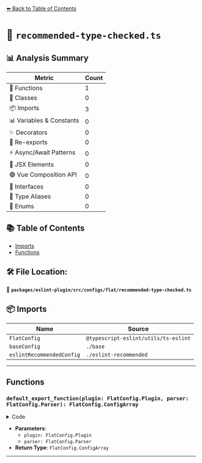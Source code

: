 [⬅️ Back to Table of Contents](../../../../../index.md)

# 📄 `recommended-type-checked.ts`

## 📊 Analysis Summary

| Metric | Count |
|--------|-------|
| 🔧 Functions | 1 |
| 🧱 Classes | 0 |
| 📦 Imports | 3 |
| 📊 Variables & Constants | 0 |
| ✨ Decorators | 0 |
| 🔄 Re-exports | 0 |
| ⚡ Async/Await Patterns | 0 |
| 💠 JSX Elements | 0 |
| 🟢 Vue Composition API | 0 |
| 📐 Interfaces | 0 |
| 📑 Type Aliases | 0 |
| 🎯 Enums | 0 |

## 📚 Table of Contents

- [Imports](#imports)
- [Functions](#functions)

## 🛠️ File Location:
📂 **`packages/eslint-plugin/src/configs/flat/recommended-type-checked.ts`**

## 📦 Imports

| Name | Source |
|------|--------|
| `FlatConfig` | `@typescript-eslint/utils/ts-eslint` |
| `baseConfig` | `./base` |
| `eslintRecommendedConfig` | `./eslint-recommended` |


---

## Functions

### `default_export_function(plugin: FlatConfig.Plugin, parser: FlatConfig.Parser): FlatConfig.ConfigArray`

<details><summary>Code</summary>

```ts
(
  plugin: FlatConfig.Plugin,
  parser: FlatConfig.Parser,
): FlatConfig.ConfigArray => [
  baseConfig(plugin, parser),
  eslintRecommendedConfig(plugin, parser),
  {
    name: 'typescript-eslint/recommended-type-checked',
    rules: {
      '@typescript-eslint/await-thenable': 'error',
      '@typescript-eslint/ban-ts-comment': 'error',
      'no-array-constructor': 'off',
      '@typescript-eslint/no-array-constructor': 'error',
      '@typescript-eslint/no-array-delete': 'error',
      '@typescript-eslint/no-base-to-string': 'error',
      '@typescript-eslint/no-duplicate-enum-values': 'error',
      '@typescript-eslint/no-duplicate-type-constituents': 'error',
      '@typescript-eslint/no-empty-object-type': 'error',
      '@typescript-eslint/no-explicit-any': 'error',
      '@typescript-eslint/no-extra-non-null-assertion': 'error',
      '@typescript-eslint/no-floating-promises': 'error',
      '@typescript-eslint/no-for-in-array': 'error',
      'no-implied-eval': 'off',
      '@typescript-eslint/no-implied-eval': 'error',
      '@typescript-eslint/no-misused-new': 'error',
      '@typescript-eslint/no-misused-promises': 'error',
      '@typescript-eslint/no-namespace': 'error',
      '@typescript-eslint/no-non-null-asserted-optional-chain': 'error',
      '@typescript-eslint/no-redundant-type-constituents': 'error',
      '@typescript-eslint/no-require-imports': 'error',
      '@typescript-eslint/no-this-alias': 'error',
      '@typescript-eslint/no-unnecessary-type-assertion': 'error',
      '@typescript-eslint/no-unnecessary-type-constraint': 'error',
      '@typescript-eslint/no-unsafe-argument': 'error',
      '@typescript-eslint/no-unsafe-assignment': 'error',
      '@typescript-eslint/no-unsafe-call': 'error',
      '@typescript-eslint/no-unsafe-declaration-merging': 'error',
      '@typescript-eslint/no-unsafe-enum-comparison': 'error',
      '@typescript-eslint/no-unsafe-function-type': 'error',
      '@typescript-eslint/no-unsafe-member-access': 'error',
      '@typescript-eslint/no-unsafe-return': 'error',
      '@typescript-eslint/no-unsafe-unary-minus': 'error',
      'no-unused-expressions': 'off',
      '@typescript-eslint/no-unused-expressions': 'error',
      'no-unused-vars': 'off',
      '@typescript-eslint/no-unused-vars': 'error',
      '@typescript-eslint/no-wrapper-object-types': 'error',
      'no-throw-literal': 'off',
      '@typescript-eslint/only-throw-error': 'error',
      '@typescript-eslint/prefer-as-const': 'error',
      '@typescript-eslint/prefer-namespace-keyword': 'error',
      'prefer-promise-reject-errors': 'off',
      '@typescript-eslint/prefer-promise-reject-errors': 'error',
      'require-await': 'off',
      '@typescript-eslint/require-await': 'error',
      '@typescript-eslint/restrict-plus-operands': 'error',
      '@typescript-eslint/restrict-template-expressions': 'error',
      '@typescript-eslint/triple-slash-reference': 'error',
      '@typescript-eslint/unbound-method': 'error',
    },
  },
]
```
</details>

- **Parameters**:
  - `plugin: FlatConfig.Plugin`
  - `parser: FlatConfig.Parser`
- **Return Type**: `FlatConfig.ConfigArray`

---